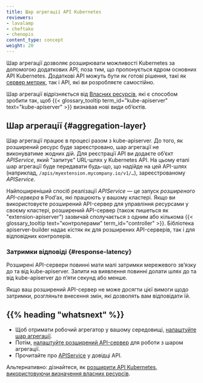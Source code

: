 ```yaml
---
title: Шар агрегації API Kubernetes
reviewers:
- lavalamp
- cheftako
- chenopis
content_type: concept
weight: 20
---
```


<!-- overview -->

Шар агрегації дозволяє розширювати можливості Kubernetes за допомогою додаткових API, поза тим, що пропонується ядром основних API Kubernetes. Додаткові API можуть бути як готові рішення, такі як [сервер метрик](https://github.com/kubernetes-sigs/metrics-server), так і API, які ви розробляєте самостійно.

Шар агрегації відрізняється від [Власних ресурсів](/uk/docs/concepts/extend-kubernetes/api-extension/custom-resources/), які є способом зробити так, щоб {{< glossary_tooltip term_id="kube-apiserver" text="kube-apiserver" >}} визнавав нові види обʼєктів.

<!-- body -->

## Шар агрегації {#aggregation-layer}

Шар агрегації працює в процесі разом з kube-apiserver. До того, як розширений ресурс буде зареєстровано, шар агрегації не виконуватиме жодних дій. Для реєстрації API ви додаєте обʼєкт _APIService_, який "запитує" URL-шлях у Kubernetes API. На цьому етапі шар агрегації буде передавати будь-що, що надійде на цей API-шлях (наприклад, `/apis/myextension.mycompany.io/v1/…`), зареєстрованому _APIService_.

Найпоширеніший спосіб реалізації _APIService_ — це запуск _розширеного API-сервера_ в Podʼах, які працюють у вашому кластері. Якщо ви використовуєте розширений API-сервер для управління ресурсами у своєму кластері, розширений API-сервер (також пишеться як "extension-apiserver") зазвичай сполучається з одним або кількома {{< glossary_tooltip text="контролерами" term_id="controller" >}}. Бібліотека apiserver-builder надає кістяк як для розширених API-серверів, так і для відповідних контролерів.

### Затримки відповіді {#response-latency}

Розширені API-сервери повинні мати малі затримки мережевого звʼязку до та від kube-apiserver. Запити на виявлення повинні долати шлях до та від kube-apiserver до пʼяти секунд або менше.

Якщо ваш розширений API-сервер не може досягти цієї вимоги щодо затримки, розгляньте внесення змін, які дозволять вам відповідати їй.

## {{% heading "whatsnext" %}}

* Щоб отримати робочий агрегатор у вашому середовищі, [налаштуйте шар агрегації](/uk/docs/tasks/extend-kubernetes/configure-aggregation-layer/).
* Потім, [налаштуйте розширений API-сервер](/uk/docs/tasks/extend-kubernetes/setup-extension-api-server/) для роботи з шаром агрегації.
* Прочитайте про [APIService](/uk/docs/reference/kubernetes-api/cluster-resources/api-service-v1/) у довідці API.

Альтернативно: дізнайтеся, як [розширити API Kubernetes, використовуючи визначення власних ресурсів](/uk/docs/tasks/extend-kubernetes/custom-resources/custom-resource-definitions/).
